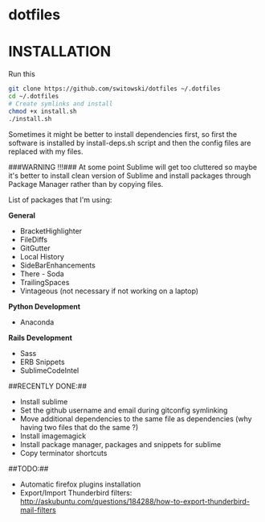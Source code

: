 dotfiles
========

# INSTALLATION

Run this
```sh
git clone https://github.com/switowski/dotfiles ~/.dotfiles
cd ~/.dotfiles
# Create symlinks and install
chmod +x install.sh
./install.sh
```

Sometimes it might be better to install dependencies first,
so first the software is installed by install-deps.sh script
and then the config files are replaced with my files.

###WARNING !!!###
At some point Sublime will get too cluttered so maybe it's better to install clean version of Sublime
and install packages through Package Manager rather than by copying files.

List of packages that I'm using:

**General**
* BracketHighlighter
* FileDiffs
* GitGutter
* Local History
* SideBarEnhancements
* There - Soda
* TrailingSpaces
* Vintageous (not necessary if not working on a laptop)

**Python Development**
* Anaconda

**Rails Development**
* Sass
* ERB Snippets
* SublimeCodeIntel

##RECENTLY DONE:##
* Install sublime
* Set the github username and email during gitconfig symlinking
* Move additional dependencies to the same file as dependencies (why having two files that do the same ?)
* Install imagemagick
* Install package manager, packages and snippets for sublime
* Copy terminator shortcuts

##TODO:##
* Automatic firefox plugins installation
* Export/Import Thunderbird filters: http://askubuntu.com/questions/184288/how-to-export-thunderbird-mail-filters
